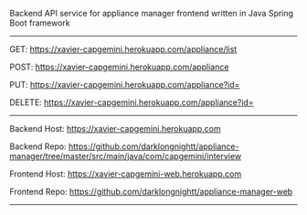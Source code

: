 Backend API service for appliance manager frontend written in Java Spring Boot framework
***

GET: https://xavier-capgemini.herokuapp.com/appliance/list

POST: https://xavier-capgemini.herokuapp.com/appliance

PUT: https://xavier-capgemini.herokuapp.com/appliance?id=<applianceID>

DELETE: https://xavier-capgemini.herokuapp.com/appliance?id=<applianceID>

***
Backend Host: https://xavier-capgemini.herokuapp.com

Backend Repo: https://github.com/darklongnightt/appliance-manager/tree/master/src/main/java/com/capgemini/interview

Frontend Host: https://xavier-capgemini-web.herokuapp.com

Frontend Repo: https://github.com/darklongnightt/appliance-manager-web
***


